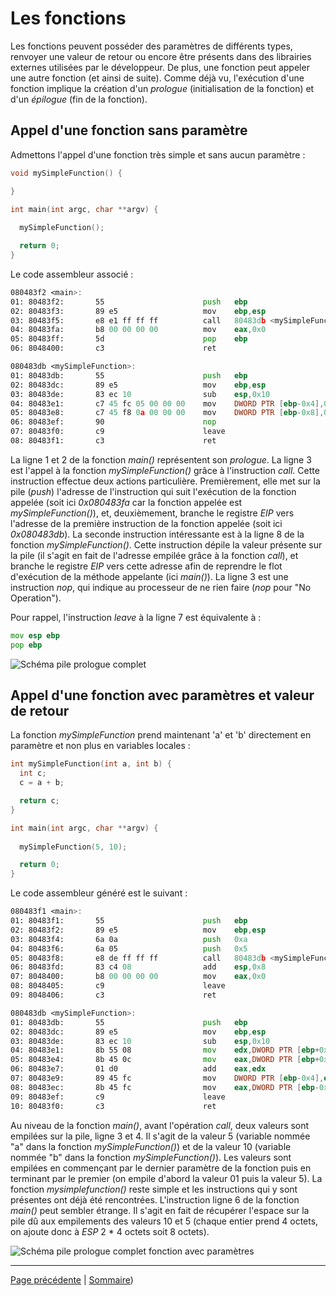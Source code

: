 # Les fonctions
Les fonctions peuvent posséder des paramètres de différents types, renvoyer une valeur de retour ou encore être présents dans des librairies externes utilisées par le développeur. De plus, une fonction peut appeler une autre fonction (et ainsi de suite). Comme déjà vu, l'exécution d'une fonction implique la création d'un _prologue_ (initialisation de la fonction) et d'un _épilogue_ (fin de la fonction).

## Appel d'une fonction sans paramètre
Admettons l'appel d'une fonction très simple et sans aucun paramètre :
```c
void mySimpleFunction() {

}

int main(int argc, char **argv) {
  
  mySimpleFunction();

  return 0;
}
```

Le code assembleur associé :
```asm
080483f2 <main>:
01: 80483f2:       55                      push   ebp
02: 80483f3:       89 e5                   mov    ebp,esp
03: 80483f5:       e8 e1 ff ff ff          call   80483db <mySimpleFunction>
04: 80483fa:       b8 00 00 00 00          mov    eax,0x0
05: 80483ff:       5d                      pop    ebp
06: 8048400:       c3                      ret

080483db <mySimpleFunction>:
01: 80483db:       55                      push   ebp
02: 80483dc:       89 e5                   mov    ebp,esp
03: 80483de:       83 ec 10                sub    esp,0x10
04: 80483e1:       c7 45 fc 05 00 00 00    mov    DWORD PTR [ebp-0x4],0x5
05: 80483e8:       c7 45 f8 0a 00 00 00    mov    DWORD PTR [ebp-0x8],0xa
06: 80483ef:       90                      nop
07: 80483f0:       c9                      leave
08: 80483f1:       c3                      ret
```

La ligne 1 et 2 de la fonction _main()_ représentent son _prologue_. La ligne 3 est l'appel à la fonction _mySimpleFunction()_ grâce à l'instruction _call_. Cette instruction effectue deux actions particulière. Premièrement, elle met sur la pile (_push_) l'adresse de l'instruction qui suit l'exécution de la fonction appelée (soit ici _0x080483fa_ car la fonction appelée est _mySimpleFunction()_), et, deuxièmement, branche le registre _EIP_ vers l'adresse de la première instruction de la fonction appelée (soit ici _0x080483db_). La seconde instruction intéressante est à la ligne 8 de la fonction _mySimpleFunction()_. Cette instruction dépile la valeur présente sur la pile (il s'agit en fait de l'adresse empilée grâce à la fonction _call_), et branche le registre _EIP_ vers cette adresse afin de reprendre le flot d'exécution de la méthode appelante (ici _main()_). La ligne 3 est une instruction _nop_, qui indique au processeur de ne rien faire (_nop_ pour "No Operation").

Pour rappel, l'instruction _leave_ à la ligne 7 est équivalente à :
```asm
mov esp ebp
pop ebp
```

![Schéma pile prologue complet](images/prologue_epilogue_fonction_complet.png)

## Appel d'une fonction avec paramètres et valeur de retour
La fonction _mySimpleFunction_ prend maintenant 'a' et 'b' directement en paramètre et non plus en variables locales :
```c
int mySimpleFunction(int a, int b) {
  int c;
  c = a + b;

  return c;
}

int main(int argc, char **argv) {
  
  mySimpleFunction(5, 10);

  return 0;
}
```

Le code assembleur généré est le suivant :
```asm
080483f1 <main>:
01: 80483f1:       55                      push   ebp
02: 80483f2:       89 e5                   mov    ebp,esp
03: 80483f4:       6a 0a                   push   0xa
04: 80483f6:       6a 05                   push   0x5
05: 80483f8:       e8 de ff ff ff          call   80483db <mySimpleFunction>
06: 80483fd:       83 c4 08                add    esp,0x8
07: 8048400:       b8 00 00 00 00          mov    eax,0x0
08: 8048405:       c9                      leave
09: 8048406:       c3                      ret

080483db <mySimpleFunction>:
01: 80483db:       55                      push   ebp
02: 80483dc:       89 e5                   mov    ebp,esp
03: 80483de:       83 ec 10                sub    esp,0x10
04: 80483e1:       8b 55 08                mov    edx,DWORD PTR [ebp+0x8]
05: 80483e4:       8b 45 0c                mov    eax,DWORD PTR [ebp+0xc]
06: 80483e7:       01 d0                   add    eax,edx
07: 80483e9:       89 45 fc                mov    DWORD PTR [ebp-0x4],eax
08: 80483ec:       8b 45 fc                mov    eax,DWORD PTR [ebp-0x4]
09: 80483ef:       c9                      leave
10: 80483f0:       c3                      ret
```

Au niveau de la fonction _main()_, avant l'opération _call_, deux valeurs sont empilées sur la pile, ligne 3 et 4. Il s'agit de la valeur 5 (variable nommée "a" dans la fonction _mySimpleFunction()_) et de la valeur 10 (variable nommée "b" dans la fonction _mySimpleFunction()_). Les valeurs sont empilées en commençant par le dernier paramètre de la fonction puis en terminant par le premier (on empile d'abord la valeur 01 puis la valeur 5). La fonction _mysimplefunction()_ reste simple et les instructions qui y sont présentes ont déjà été rencontrées. L'instruction ligne 6 de la fonction _main()_ peut sembler étrange. Il s'agit en fait de récupérer l'espace sur la pile dû aux empilements des valeurs 10 et 5 (chaque entier prend 4 octets, on ajoute donc à _ESP_ 2 * 4 octets soit 8 octets).

![Schéma pile prologue complet fonction avec paramètres](images/prologue_epilogue_fonction_complet_parametres.png)

---

[Page précédente](08.Les-boucles.md) | [Sommaire](../../README.md))